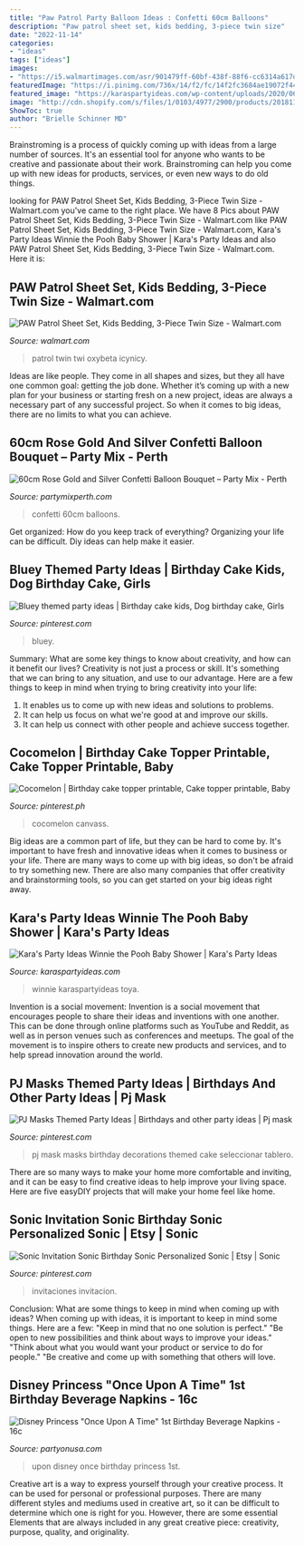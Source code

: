 ```yaml
---
title: "Paw Patrol Party Balloon Ideas : Confetti 60cm Balloons"
description: "Paw patrol sheet set, kids bedding, 3-piece twin size"
date: "2022-11-14"
categories:
- "ideas"
tags: ["ideas"]
images:
- "https://i5.walmartimages.com/asr/901479ff-60bf-438f-88f6-cc6314a617df.49bd2020e11465c904b979007667dbab.jpeg"
featuredImage: "https://i.pinimg.com/736x/14/f2/fc/14f2fc3684ae19072f445341207bd26d.jpg?b=t"
featured_image: "https://karaspartyideas.com/wp-content/uploads/2020/06/Winnie-the-Pooh-Baby-Shower-via-Karas-Party-Ideas-KarasPartyIdeas.com9_.jpeg"
image: "http://cdn.shopify.com/s/files/1/0103/4977/2900/products/20181118_102446_1200x1200.jpg?v=1551516430"
ShowToc: true
author: "Brielle Schinner MD"
---
```



Brainstroming is a process of quickly coming up with ideas from a large number of sources. It's an essential tool for anyone who wants to be creative and passionate about their work. Brainstroming can help you come up with new ideas for products, services, or even new ways to do old things.

	

		
looking for PAW Patrol Sheet Set, Kids Bedding, 3-Piece Twin Size - Walmart.com you've came to the right place. We have 8 Pics about PAW Patrol Sheet Set, Kids Bedding, 3-Piece Twin Size - Walmart.com like PAW Patrol Sheet Set, Kids Bedding, 3-Piece Twin Size - Walmart.com, Kara&#039;s Party Ideas Winnie the Pooh Baby Shower | Kara&#039;s Party Ideas and also PAW Patrol Sheet Set, Kids Bedding, 3-Piece Twin Size - Walmart.com. Here it is:
		
    
## PAW Patrol Sheet Set, Kids Bedding, 3-Piece Twin Size - Walmart.com

<img loading=lazy src="https://i5.walmartimages.com/asr/901479ff-60bf-438f-88f6-cc6314a617df.49bd2020e11465c904b979007667dbab.jpeg" onerror="this.onerror=null;this.src='https://tse3.mm.bing.net/th?id=OIP.xNLq9coJK-Wxqf9u_pfe_QHaGZ&amp;pid=15.1';" alt="PAW Patrol Sheet Set, Kids Bedding, 3-Piece Twin Size - Walmart.com">

_Source: walmart.com_

>patrol twin twi oxybeta icynicy. 

	

Ideas are like people. They come in all shapes and sizes, but they all have one common goal: getting the job done. Whether it’s coming up with a new plan for your business or starting fresh on a new project, ideas are always a necessary part of any successful project. So when it comes to big ideas, there are no limits to what you can achieve.

    
## 60cm Rose Gold And Silver Confetti Balloon Bouquet – Party Mix - Perth

<img loading=lazy src="http://cdn.shopify.com/s/files/1/0103/4977/2900/products/20181118_102446_1200x1200.jpg?v=1551516430" onerror="this.onerror=null;this.src='https://tse2.mm.bing.net/th?id=OIP.MdILL18rwoT1a6hRyTlizwHaJ4&amp;pid=15.1';" alt="60cm Rose Gold and Silver Confetti Balloon Bouquet – Party Mix - Perth">

_Source: partymixperth.com_

>confetti 60cm balloons. 

	

Get organized: How do you keep track of everything?
Organizing your life can be difficult. Diy ideas can help make it easier.

    
## Bluey Themed Party Ideas | Birthday Cake Kids, Dog Birthday Cake, Girls

<img loading=lazy src="https://i.pinimg.com/736x/75/60/12/7560126a01e5345ca95901763c5a588f.jpg" onerror="this.onerror=null;this.src='https://tse3.mm.bing.net/th?id=OIP.I8jlefR4V1MmXbgGY0sLCwHaJ3&amp;pid=15.1';" alt="Bluey themed party ideas | Birthday cake kids, Dog birthday cake, Girls">

_Source: pinterest.com_

>bluey. 

	

Summary: What are some key things to know about creativity, and how can it benefit our lives?
Creativity is not just a process or skill. It's something that we can bring to any situation, and use to our advantage. Here are a few things to keep in mind when trying to bring creativity into your life:
1. It enables us to come up with new ideas and solutions to problems.
2. It can help us focus on what we're good at and improve our skills.
3. It can help us connect with other people and achieve success together.

    
## Cocomelon | Birthday Cake Topper Printable, Cake Topper Printable, Baby

<img loading=lazy src="https://i.pinimg.com/736x/d9/8f/bb/d98fbb1125085d10451465531bab793d.jpg" onerror="this.onerror=null;this.src='https://tse1.mm.bing.net/th?id=OIP.zEjTP3h0fkU4etU0BevCCwHaKi&amp;pid=15.1';" alt="Cocomelon | Birthday cake topper printable, Cake topper printable, Baby">

_Source: pinterest.ph_

>cocomelon canvass. 

	

Big ideas are a common part of life, but they can be hard to come by. It's important to have fresh and innovative ideas when it comes to business or your life. There are many ways to come up with big ideas, so don't be afraid to try something new. There are also many companies that offer creativity and brainstorming tools, so you can get started on your big ideas right away.

    
## Kara&#039;s Party Ideas Winnie The Pooh Baby Shower | Kara&#039;s Party Ideas

<img loading=lazy src="https://karaspartyideas.com/wp-content/uploads/2020/06/Winnie-the-Pooh-Baby-Shower-via-Karas-Party-Ideas-KarasPartyIdeas.com9_.jpeg" onerror="this.onerror=null;this.src='https://tse1.mm.bing.net/th?id=OIP.DsSD57i3bgH2G0gsvGYIjgHaJ3&amp;pid=15.1';" alt="Kara&#039;s Party Ideas Winnie the Pooh Baby Shower | Kara&#039;s Party Ideas">

_Source: karaspartyideas.com_

>winnie karaspartyideas toya. 

	

Invention is a social movement:
Invention is a social movement that encourages people to share their ideas and inventions with one another. This can be done through online platforms such as YouTube and Reddit, as well as in person venues such as conferences and meetups. The goal of the movement is to inspire others to create new products and services, and to help spread innovation around the world.

    
## PJ Masks Themed Party Ideas | Birthdays And Other Party Ideas | Pj Mask

<img loading=lazy src="https://i.pinimg.com/736x/14/f2/fc/14f2fc3684ae19072f445341207bd26d.jpg?b=t" onerror="this.onerror=null;this.src='https://tse2.mm.bing.net/th?id=OIP.b5ZJo-KOKG4m0RAYrF0VgQHaNK&amp;pid=15.1';" alt="PJ Masks Themed Party Ideas | Birthdays and other party ideas | Pj mask">

_Source: pinterest.com_

>pj mask masks birthday decorations themed cake seleccionar tablero. 

	

There are so many ways to make your home more comfortable and inviting, and it can be easy to find creative ideas to help improve your living space. Here are five easyDIY projects that will make your home feel like home.

    
## Sonic Invitation Sonic Birthday Sonic Personalized Sonic | Etsy | Sonic

<img loading=lazy src="https://i.pinimg.com/736x/24/0f/94/240f948f1e182548cde2bbb3323878dc.jpg" onerror="this.onerror=null;this.src='https://tse1.mm.bing.net/th?id=OIP.E2qa2j_AanrpI_g-G6mzLgHaKX&amp;pid=15.1';" alt="Sonic Invitation Sonic Birthday Sonic Personalized Sonic | Etsy | Sonic">

_Source: pinterest.com_

>invitaciones invitacion. 

	

Conclusion: What are some things to keep in mind when coming up with ideas?
When coming up with ideas, it is important to keep in mind some things. Here are a few:
"Keep in mind that no one solution is perfect."
"Be open to new possibilities and think about ways to improve your ideas."
"Think about what you would want your product or service to do for people."
"Be creative and come up with something that others will love.

    
## Disney Princess &quot;Once Upon A Time&quot; 1st Birthday Beverage Napkins - 16c

<img loading=lazy src="https://cdn.shoplightspeed.com/shops/626272/files/19063673/disney-princess-once-upon-a-time-1st-birthday-beve.jpg" onerror="this.onerror=null;this.src='https://tse4.mm.bing.net/th?id=OIP.KeAuxxRbHiRgUqbyGnA_HQHaHa&amp;pid=15.1';" alt="Disney Princess &quot;Once Upon A Time&quot; 1st Birthday Beverage Napkins - 16c">

_Source: partyonusa.com_

>upon disney once birthday princess 1st. 

	

Creative art is a way to express yourself through your creative process. It can be used for personal or professional purposes. There are many different styles and mediums used in creative art, so it can be difficult to determine which one is right for you. However, there are some essential Elements that are always included in any great creative piece: creativity, purpose, quality, and originality.

